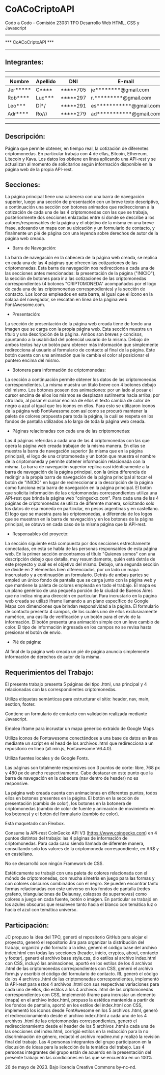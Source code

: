 # CoACoCriptoAPI
Codo a Codo - Comisión 23031
TPO Desarrollo Web
HTML, CSS y Javascript


************************
***  CoACoCriptoAPI  ***
************************


Integrantes:
------------
 __________ __________ __________ _________________________
| Nombre   | Apellido | DNI      | E-mail                  |
|----------|----------|----------|-------------------------|
| Jer***** | C****    | *****705 | je********@gmail.com    |
| Rob****  | Luc***   | *****297 | r.*********@gmail.com   |
| Leo***   | Dí*/     | *****291 | es***********@gmail.com |
| Adr****  | Ro///    | *****279 | ad***********@gmail.com |
 ---------- ---------- ---------- -------------------------


Descripción:
------------

Página que permite obtener, en tiempo real, la cotización de diferentes criptomonedas. En particular trabaja con 4 de ellas, Bitcoin, Ethereum, Litecoin y Kava. Los datos los obtiene en línea aplicando una API-rest y se actualizan al momento de solicitarlos según información disponible en la página web de la propia API-rest.


Secciones:
----------

La página principal tiene una cabecera con una barra de navegación superior, luego una sección de presentación con un breve texto descriptivo, a continuación una sección con botones animados que redireccionan a la cotización de cada una de las 4 criptomonedas con las que se trabaja, posteriormente dos secciones enlazadas entre sí donde se describe a los autores/responsables de la página y el objetivo de la misma en una breve frase, adosando un mapa con su ubicación y un formulario de contacto, y finalmente un pié de página con una leyenda sobre derechos de autor de la página web creada.

* Barra de Navegación:

La barra de navegación en la cabecera de la página web creada, se replica en cada una de las 4 páginas que ofrecen las cotizaciones de las criptomonedas. Esta barra de navegación nos redirecciona a cada una de las secciones antes mencionadas: la presentación de la página ("INICIO"), la sección de botones para ir a las cotizaciones de las criptomonedas correspondientes (4 botones "CRIPTOMONEDA" acompañados por el logo de cada una de las criptomonedas correspnodientes) y la sección de contacto. Los íconos empleados en esta barra, al igual que el ícono en la solapa del navegador, se rescatan en línea de la página web FontAwesome.com.

* Presentación:

La sección de presentación de la página web creada tiene de fondo una imagen que se carga con la propia página web. Esta sección muestra un título y una descripción de la página. Ambos son breves y concisos, apuntando a la usabilidad del potencial usuario de la misma. Debajo de ambos textos hay un botón para obtener más información que simplemente redirecciona al usuario al formulario de contacto al final de la página. Este botón cuenta con una animación que le cambia el color al posicionar el puntero encima del mismo.

* Botonera para información de criptomonedas:

La sección a continuación permite obtener los datos de las criptomonedas correspondientes. La misma muestra un título breve con 4 botones debajo del mismo. Los botones poseen dos animaciones: por un lado al posar el cursor encima de ellos los mismos se desplazan sutilmente hacia arriba; por otro lado, al posar el cursor encima de ellos el texto cambia de color de negro a azul al igual que los íconos en ellos. Para esto se utilizaron íconos de la página web FontAwesome.com así como se procuró mantener la paleta de colores propuesta para toda la página, la cuál se respeta en los fondos de pantalla utilizados a lo largo de toda la página web creada.

  - Páginas relacionadas con cada una de las criptomonedas:

Las 4 páginas referidas a cada una de las 4 criptomonedas con las que opera la página web creada trabajan de la misma manera. En ellas se muestra la barra de navegación superior (la misma que en la página principal), el logo de una criptomoneda y un botón que muestra el nombre de la criptomoneda y permite obtener información relacionada con la misma. La barra de navegación superior replica casi idénticamente a la barra de navegación de la página principal, con la única diferencia de redirigir a la propia barra de navegación de la página principal al tocar el botón de "INICIO" en lugar de redireccionar a la descripción de la página como funciona esta barra de navegación en la página principal. El botón que solicita información de las criptomonedas correspondientes utiliza una API-rest que brinda la página web "coingecko.com". Para cada una de las 4 páginas de criptomonedas se utiliza de diferente manera, solicitando solo los datos de esa moneda en particular, en pesos argentinas y en castellano. El logo que se muestra para las criptomonedas, a diferencia de los logos que se muestran en la barra de navegación y en los botones de la página principal, se obtuvo en cada caso de la mísma página que la API-rest.

* Responsables del proyecto:

La sección siguiente está compuesta por dos secciones estrechamente conectadas, en esta se habla de las personas responsables de esta página web. En la primer sección encontramos el título "Quienes somos" con una descripción debajo que detalla, muy resumidamente, quién está detrás de este proyecto y cuál es el objetivo del mismo. Debajo, una segunda sección se divide en 2 elementos bien diferenciados, por un lado un mapa inscrustado y a continuación un formulario. Detrás de ambas partes se empleó un único fondo de pantalla que se carga junto con la página web y que mantiene la paleta de colores empleada en todo el trabajo. El mapa es un plano genérico de una pequeña porción de la ciudad de Buenos Aires que no indica ninguna dirección en particular. Para incrustarlo en la página web creada se utilizó iframe llamando a un plano específico de Google Maps con dimenciones que brindan responsividad a la página. El formulario de contacto presenta 4 campos, de los cuales uno de ellos exclusivamente numérico, una casilla de verificación y un botón para el envío de la información. El botón presenta una animación simple con un leve cambio de color. El tipo de información ingresada en los campos no se revisa hasta presionar el botón de envío.

* Pié de página:

Al final de la página web creada un pié de página anuncia simplemente información de derechos de autor de la misma.


Requerimientos del Trabajo:
---------------------------

El presente trabajo presenta 5 páginas del tipo .html, una principal y 4 relacionadas con las correspondientes criptomonedas.

Utiliza etiquetas semánticas para estructurar el sitio: header, nav, main, section, footer.

Contiene un formulario de contacto con validación realizada mediante Javascript.

Emplea iframe para incrustar un mapa generico extraido de Google Maps

Utiliza íconos de Fontawesome conectándose a una base de datos en línea mediante un script en el head de los archivos .html que redirecciona a un repositorio en línea (all.min.js, Fontawesome V6.4.0).

Utiliza fuentes locales y de Google Fonts.

Las páginas son totalmente responsives con 3 puntos de corte: libre, 768 px y 480 px de ancho respectivamente. Cabe destacar en este punto que la barra de navegación en la cabecera (nav dentro de header) no es responsive.

La página web creada cuenta con animaciones en diferentes puntos, todos ellos en botones presentes en la página. El botón en la sección de presentación (cambio de color), los botones en la botonera de criptomonedas (cambio de color de fuente y animación de movimiento en los botones) y el botón del formulario (cambio de color).

Está maquetado con Flexbox.

Consume la API-rest CoinGecko API V3 (https://www.coingecko.com) en 4 puntos distintos del trabajo: las 4 páginas de información de criptomonedas. Para cada caso siendo llamada de diferente manera, consultando solo los valores de la criptomoneda correspondiente, en AR$ y en castellano.

No se desarrolló con ningún Framework de CSS.

Estéticamente se trabajó con una paleta de colores relacionada con el móndo de criptomonedas, con mucha simetría en juego para las formas y con colores obscuros combinados con el negro. Se pueden encontrar tanto formas relacionadas con este universo en los fondos de pantalla (redes grafeno, triangulaciones de Delaunay, colapsos de supernovas) como colores a juego en cada fuente, botón o imágen. En particular se trabajó en los azules obscuros que resuleven tanto hacia el blanco con temática luz o hacia el azul con temática universo.


Participación:
--------------

JC propuso la idea del TPO, generó el repositorio GitHub para alojar el proyecto, generó el repositorio Jira para organizar la distribución del trabajo, organizó y dió formato a la idea, generó el código base del archivo index.html con todas las secciones (header, inicio, cryptos, about, contacto y footer), generó el archivo base style.css, dio estilos al archivo index.html con CSS, incluyó las animaciones, aportó en los estilos de los 4 archivos .html de las criptomonedas correspondientes con CSS, generó el archivo form.js y escribió el código del formulario de contacto. RL generó el código de los 4 archivos .html de las criptomonedas correspondientes, implementó la API-rest para estos 4 archivos .html con sus respectivas variaciones para cada uno de ellos, dio estilos a los 4 archivos .html de las criptomonedas correspondientes con CSS, implementó iframe para incrustar un elemento (mapa) en el archivo index.html, propuso la estética mantenida a partir de los fondos de pantalla, aportó en los estilos del index.html con CSS, implementó los íconos desde FontAwesome en los 5 archivos .html, generó el redireccionamiento desde el archivo index.html a cada uno de los 4 archivos .html de las criptomonedas correspondientes, generó el redireccionamiento desde el header de los 5 archivos .html a cada una de las secciones del index.html, corrigió estilos en la redacción para la no discriminación de género, redactó el archivo readme.md y realizó la revisión final del trabajo. Las 4 personas integrantes del grupo participaron en la discusión de ideas para la selección de la temática del trabajo. Las 4 personas integrantes del grupo están de acuerdo en la presentación del presente trabajo en las condiciones en las que se encuentra en un 100%.

26 de mayo de 2023. Bajo licencia Creative Commons by-nc-nd.

